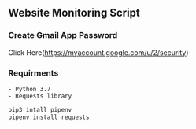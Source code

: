 ## Website Monitoring Script

### Create Gmail App Password

Click Here(https://myaccount.google.com/u/2/security)

### Requirments

    - Python 3.7
    - Requests library

```python
pip3 intall pipenv
pipenv install requests
```
